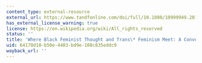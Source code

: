 ```yaml
---
content_type: external-resource
external_url: https://www.tandfonline.com/doi/full/10.1080/10999949.2018.1434365
has_external_license_warning: true
license: https://en.wikipedia.org/wiki/All_rights_reserved
status: ''
title: 'Where Black Feminist Thought and Trans\* Feminism Meet: A Conversation'
uid: 64170d10-b50e-4403-bd9e-108c835eddc9
wayback_url: ''
---
```

